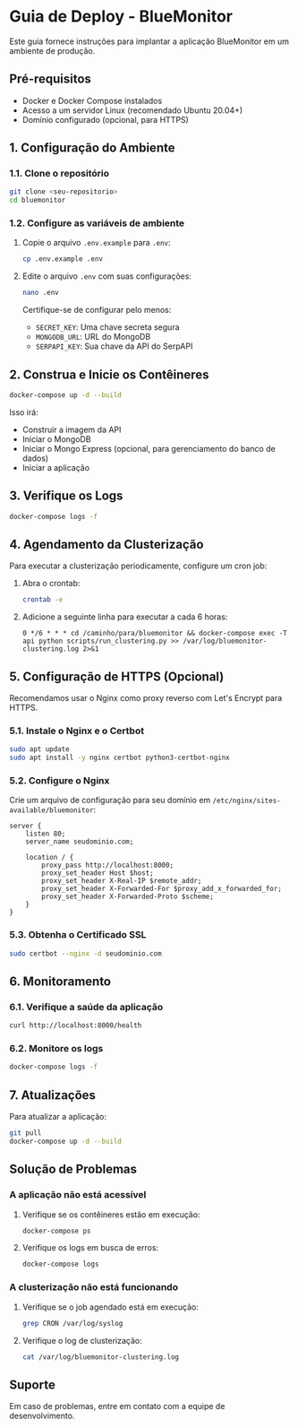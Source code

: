 # Guia de Deploy - BlueMonitor

Este guia fornece instruções para implantar a aplicação BlueMonitor em um ambiente de produção.

## Pré-requisitos

- Docker e Docker Compose instalados
- Acesso a um servidor Linux (recomendado Ubuntu 20.04+)
- Domínio configurado (opcional, para HTTPS)

## 1. Configuração do Ambiente

### 1.1. Clone o repositório

```bash
git clone <seu-repositorio>
cd bluemonitor
```

### 1.2. Configure as variáveis de ambiente

1. Copie o arquivo `.env.example` para `.env`:
   ```bash
   cp .env.example .env
   ```

2. Edite o arquivo `.env` com suas configurações:
   ```bash
   nano .env
   ```

   Certifique-se de configurar pelo menos:
   - `SECRET_KEY`: Uma chave secreta segura
   - `MONGODB_URL`: URL do MongoDB
   - `SERPAPI_KEY`: Sua chave da API do SerpAPI

## 2. Construa e Inicie os Contêineres

```bash
docker-compose up -d --build
```

Isso irá:
- Construir a imagem da API
- Iniciar o MongoDB
- Iniciar o Mongo Express (opcional, para gerenciamento do banco de dados)
- Iniciar a aplicação

## 3. Verifique os Logs

```bash
docker-compose logs -f
```

## 4. Agendamento da Clusterização

Para executar a clusterização periodicamente, configure um cron job:

1. Abra o crontab:
   ```bash
   crontab -e
   ```

2. Adicione a seguinte linha para executar a cada 6 horas:
   ```
   0 */6 * * * cd /caminho/para/bluemonitor && docker-compose exec -T api python scripts/run_clustering.py >> /var/log/bluemonitor-clustering.log 2>&1
   ```

## 5. Configuração de HTTPS (Opcional)

Recomendamos usar o Nginx como proxy reverso com Let's Encrypt para HTTPS.

### 5.1. Instale o Nginx e o Certbot

```bash
sudo apt update
sudo apt install -y nginx certbot python3-certbot-nginx
```

### 5.2. Configure o Nginx

Crie um arquivo de configuração para seu domínio em `/etc/nginx/sites-available/bluemonitor`:

```nginx
server {
    listen 80;
    server_name seudominio.com;

    location / {
        proxy_pass http://localhost:8000;
        proxy_set_header Host $host;
        proxy_set_header X-Real-IP $remote_addr;
        proxy_set_header X-Forwarded-For $proxy_add_x_forwarded_for;
        proxy_set_header X-Forwarded-Proto $scheme;
    }
}
```

### 5.3. Obtenha o Certificado SSL

```bash
sudo certbot --nginx -d seudominio.com
```

## 6. Monitoramento

### 6.1. Verifique a saúde da aplicação

```bash
curl http://localhost:8000/health
```

### 6.2. Monitore os logs

```bash
docker-compose logs -f
```

## 7. Atualizações

Para atualizar a aplicação:

```bash
git pull
docker-compose up -d --build
```

## Solução de Problemas

### A aplicação não está acessível

1. Verifique se os contêineres estão em execução:
   ```bash
   docker-compose ps
   ```

2. Verifique os logs em busca de erros:
   ```bash
   docker-compose logs
   ```

### A clusterização não está funcionando

1. Verifique se o job agendado está em execução:
   ```bash
   grep CRON /var/log/syslog
   ```

2. Verifique o log de clusterização:
   ```bash
   cat /var/log/bluemonitor-clustering.log
   ```

## Suporte

Em caso de problemas, entre em contato com a equipe de desenvolvimento.
